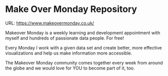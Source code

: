 # Make Over Monday Repository

URL: https://www.makeovermonday.co.uk/

Makeover Monday is a weekly learning and development appointment with myself and hundreds of passionate data people. For free!  
  
Every Monday I work with a given data set and create better, more effective visualizations and help us make information more accessible.  
  
The Makeover Monday community comes together every week from around the globe and we would love for YOU to become part of it, too.  